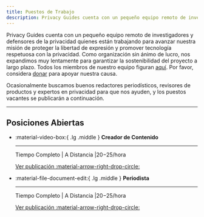 ```yaml
---
title: Puestos de Trabajo
description: Privacy Guides cuenta con un pequeño equipo remoto de investigadores y defensores de la privacidad. Cualquier puesto vacante que podremos tener en el futuro será publicado aquí.
---
```


Privacy Guides cuenta con un pequeño equipo remoto de investigadores y defensores de la privacidad quienes están trabajando para avanzar nuestra misión de proteger la libertad de expresión y promover tecnología respetuosa con la privacidad. Como organización sin ánimo de lucro, nos expandimos muy lentamente para garantizar la sostenibilidad del proyecto a largo plazo. Todos los miembros de nuestro equipo figuran [aquí](https://discuss.privacyguides.net/u?group=team\&order=solutions\&period=all). Por favor, considera [donar](donate.md) para apoyar nuestra causa.

Ocasionalmente buscamos buenos redactores periodísticos, revisores de productos y expertos en privacidad para que nos ayuden, y los puestos vacantes se publicarán a continuación.

---

## Posiciones Abiertas

<div class="grid cards" markdown>

- :material-video-box:{ .lg .middle } **Creador de Contenido**

  ---

  Tiempo Completo | A Distancia |$20-$25/hora

  [Ver publicación :material-arrow-right-drop-circle:](jobs/content-creator.md)

- :material-file-document-edit:{ .lg .middle } **Periodista**

  ---

  Tiempo Completo | A Distancia |$20-$25/hora

  [Ver publicación :material-arrow-right-drop-circle:](jobs/journalist.md)

</div>
